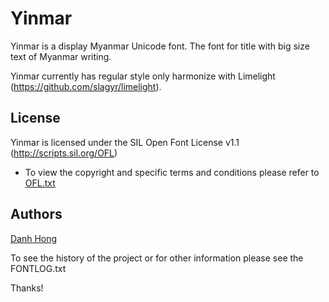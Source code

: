 ﻿Yinmar
======================


Yinmar is a display Myanmar Unicode font. The font for title with big size text of Myanmar writing.

Yinmar currently has regular style only harmonize with Limelight (<https://github.com/slagyr/limelight>).

## License


Yinmar is licensed under the SIL Open Font License v1.1 (<http://scripts.sil.org/OFL>)


- To view the copyright and specific terms and conditions please refer to [OFL.txt](https://github.com/khmertype/Yinmar/blob/master/OFL.txt)




## Authors

[Danh Hong](http://www.khmertype.org)

To see the history of the project or for other information please see the FONTLOG.txt 



Thanks!
